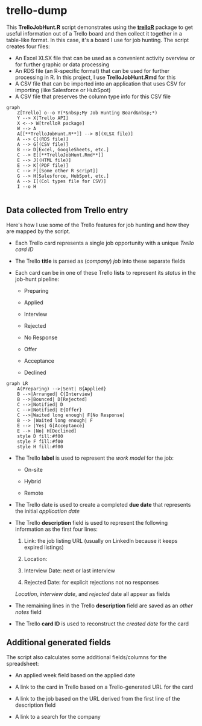 # trello-dump

This **TrelloJobHunt.R** script demonstrates using the [**trelloR**](https://github.com/jchrom/trelloR) package to get useful information out of a Trello board and then collect it together in a table-like format. In this case, it's a board I use for job hunting. The script creates four files:

-   An Excel XLSX file that can be used as a convenient activity overview or for further graphic or data processing 
-   An RDS file (an R-specific format) that can be used for further processing in R. In this project, I use **TrelloJobHunt.Rmd** for this
-   A CSV file that can be imported into an application that uses CSV for importing (like Salesforce or HubSpot)
-   A CSV file that preserves the column type info for this CSV file 

```mermaid
graph 
    Z[Trello] o--o Y(*&nbsp;My Job Hunting Board&nbsp;*)
    Y --> X[Trello API] 
    X <--> W[trelloR package] 
    W --> A
    A[[**TrelloJobHunt.R**]] --> B[(XLSX file)]
    A --> C[(RDS file)]
    A --> G[(CSV file)]
    B --> D[Excel, GoogleSheets, etc.]
    C --> E[[**TrelloJobHunt.Rmd**]]
    E --> J[(HTML file)]
    E --> K[(PDF file)]
    C --> F[[Some other R script]]
    G --> H[Salesforce, HubSpot, etc.]
    A --> I[(Col types file for CSV)]
    I --o H
   
```


## Data collected from Trello entry

Here's how I use some of the Trello features for job hunting and how they are mapped by the script.

-   Each Trello card represents a single job opportunity with a unique *Trello card ID*

-   The Trello **title** is parsed as (*company*) *job* into these separate fields

- Each card can be in one of these Trello **lists** to represent its *status* in the job-hunt pipeline:

  -   Preparing

  -   Applied

  -   Interview

  -   Rejected

  -   No Response

  -   Offer

  -   Acceptance

  -   Declined

```mermaid
graph LR
    A(Preparing) -->|Sent| B{Applied}
    B -->|Arranged| C{Interview}
    B -->|Bounced| D[Rejected]
    C -->|Notified| D
    C -->|Notified| E{Offer}
    C -->|Waited long enough| F[No Response]
    B --> |Waited long enough| F
    E --> |Yes| G[Acceptance]
    E --> |No| H[Declined]
    style D fill:#f00
    style F fill:#f00
    style H fill:#f00
```

-   The Trello **label** is used to represent the *work model* for the job:

    -   On-site

    -   Hybrid

    -   Remote

-   The Trello date is used to create a completed **due date** that represents the initial *application date*

-   The Trello **description** field is used to represent the following information as the first four lines:

    1.  Link: the job listing URL (usually on LinkedIn because it keeps expired listings)

    2.  Location:

    3.  Interview Date: next or last interview

    4.  Rejected Date: for explicit rejections not no responses

    *Location*, *interview date*, and *rejected* date all appear as fields

-   The remaining lines in the Trello **description** field are saved as an *other notes* field

-   The Trello **card ID** is used to reconstruct the *created date* for the card

## Additional generated fields

The script also calculates some additional fields/columns for the spreadsheet:

-   An applied week field based on the applied date

-   A link to the card in Trello based on a Trello-generated URL for the card

-   A link to the job based on the URL derived from the first line of the description field

-   A link to a search for the company
